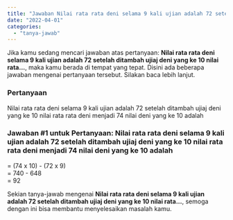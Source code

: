 ```yaml
---
title: "Jawaban Nilai rata rata deni selama 9 kali ujian adalah 72 setelah ditambah ujiaj deni yang ke 10 nilai rata..."
date: "2022-04-01"
categories: 
  - "tanya-jawab"
---
```


Jika kamu sedang mencari jawaban atas pertanyaan: **Nilai rata rata deni selama 9 kali ujian adalah 72 setelah ditambah ujiaj deni yang ke 10 nilai rata...**, maka kamu berada di tempat yang tepat. Disini ada beberapa jawaban mengenai pertanyaan tersebut. Silakan baca lebih lanjut.

### Pertanyaan

Nilai rata rata deni selama 9 kali ujian adalah 72 setelah ditambah ujiaj deni yang ke 10 nilai rata rata deni menjadi 74 nilai deni yang ke 10 adalah

### Jawaban #1 untuk Pertanyaan: Nilai rata rata deni selama 9 kali ujian adalah 72 setelah ditambah ujiaj deni yang ke 10 nilai rata rata deni menjadi 74 nilai deni yang ke 10 adalah

\= (74 x 10) - (72 x 9)  
\= 740 - 648  
\= 92

Sekian tanya-jawab mengenai **Nilai rata rata deni selama 9 kali ujian adalah 72 setelah ditambah ujiaj deni yang ke 10 nilai rata...**, semoga dengan ini bisa membantu menyelesaikan masalah kamu.
